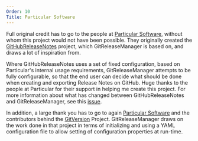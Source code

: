 ```yaml
---
Order: 10
Title: Particular Software
---
```


Full original credit has to go to the people at
[Particular Software](http://www.particular.net/), without whom this project
would not have been possible. They originally created the
[GitHubReleaseNotes](https://github.com/Particular/GitHubReleaseNotes) project,
which GitReleaseManager is based on, and draws a lot of inspiration from.

Where GitHubReleaseNotes uses a set of fixed configuration, based on
Particular's internal usage requirements, GitReleaseManager attempts to be fully
configurable, so that the end user can decide what should be done when creating
and exporting Release Notes on GitHub. Huge thanks to the people at Particular
for their support in helping me create this project. For more information about
what has changed between GitHubReleaseNotes and GitReleaseManager, see this
[issue](https://github.com/GitTools/GitReleaseManager/issues/24).

In addition, a large thank you has to go to again
[Particular Software](http://www.particular.net/) and the contributors behind
the [GitVersion](https://github.com/ParticularLabs/GitVersion) Project.
GitReleaseManager draws on the work done in that project in terms of
initializing and using a YAML configuration file to allow setting of
configuration properties at run-time.
